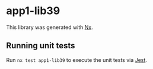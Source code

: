 # app1-lib39

This library was generated with [Nx](https://nx.dev).

## Running unit tests

Run `nx test app1-lib39` to execute the unit tests via [Jest](https://jestjs.io).
